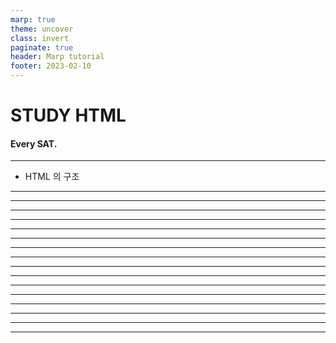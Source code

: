 ```yaml
---
marp: true
theme: uncover
class: invert
paginate: true
header: Marp tutorial
footer: 2023-02-10
---
```

<!--_color: pink-->
# <!--fit--> STUDY HTML
#### Every SAT.


---

- HTML 의 구조






---





---







---





---







---






---





---





---





---





---





---





---





---





---






---





---